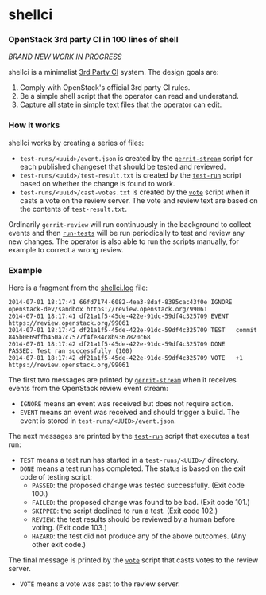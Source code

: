 # shellci

### OpenStack 3rd party CI in 100 lines of shell

*BRAND NEW WORK IN PROGRESS*

shellci is a minimalist [3rd Party CI](http://ci.openstack.org/third_party.html) system. The design goals are:

1. Comply with OpenStack's official 3rd party CI rules.
2. Be a simple shell script that the operator can read and understand.
3. Capture all state in simple text files that the operator can edit.

### How it works

shellci works by creating a series of files:

* `test-runs/<uuid>/event.json` is created by the [`gerrit-stream`](gerrit-stream) script for each published changeset that should be tested and reviewed.
* `test-runs/<uuid>/test-result.txt` is created by the [`test-run`](test-run) script based on whether the change is found to work.
* `test-runs/<uuid>/cast-votes.txt` is created by the [`vote`](vote) script when it casts a vote on the review server. The vote and review text are based on the contents of `test-result.txt`.

Ordinarily `gerrit-review` will run continuously in the background to
collect events and then [`run-tests`](run-tests) will be run
periodically to test and review any new changes. The operator is also
able to run the scripts manually, for example to correct a wrong
review.

### Example

Here is a fragment from the [shellci.log](http://egg.snabb.co:81/shellci/shellci.log) file:

```
2014-07-01 18:17:41 66fd7174-6082-4ea3-8daf-8395cac43f0e IGNORE openstack-dev/sandbox https://review.openstack.org/99061
2014-07-01 18:17:41 df21a1f5-45de-422e-91dc-59df4c325709 EVENT  https://review.openstack.org/99061
2014-07-01 18:17:42 df21a1f5-45de-422e-91dc-59df4c325709 TEST   commit 845b0669ffb450a7c7577f4fe84c8b9367820c68
2014-07-01 18:17:42 df21a1f5-45de-422e-91dc-59df4c325709 DONE   PASSED: Test ran successfully (100)
2014-07-01 18:17:42 df21a1f5-45de-422e-91dc-59df4c325709 VOTE   +1 https://review.openstack.org/99061
```

The first two messages are printed by [`gerrit-stream`](gerrit-stream)
when it receives events from the OpenStack review event stream:

* `IGNORE` means an event was received but does not require action.
* `EVENT` means an event was received and should trigger a build. The event is stored in `test-runs/<UUID>/event.json`.

The next messages are printed by the [`test-run`](test-run) script
that executes a test run:

* `TEST` means a test run has started in a `test-runs/<UUID>/` directory.
* `DONE` means a test run has completed. The status is based on the exit code of testing script:
    * `PASSED`: the proposed change was tested successfully. (Exit code 100.)
    * `FAILED`: the proposed change was found to be bad. (Exit code 101.)
    * `SKIPPED`: the script declined to run a test. (Exit code 102.)
    * `REVIEW`: the test results should be reviewed by a human before voting. (Exit code 103.)
    * `HAZARD`: the test did not produce any of the above outcomes. (Any other exit code.)

The final message is printed by the [`vote`](vote) script that casts
votes to the review server.

* `VOTE` means a vote was cast to the review server.

